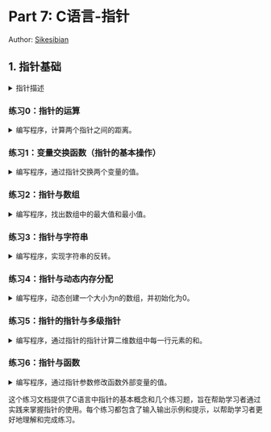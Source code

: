 # Part 7: C语言-指针

Author: [Sikesibian](https://github.com/sikesibian)

<!-- * TOC
{:toc} -->

## 1. 指针基础

<details>
<summary>指针描述</summary>
<br>
<div markdown="1">

指针是一种特殊的变量，它存储的不是普通的数据，而是内存地址。在C语言中，指针的格式如下：

```c
类型标识符 *变量名;
```

- **类型标识符**：指针指向的数据类型。
- **`*`**：表示这是一个指针。
- **变量名**：指针变量的名称。

</div>
</details>

### 练习0：指针的运算

<details>
<summary>编写程序，计算两个指针之间的距离。</summary>

</div>
</details>

### 练习1：变量交换函数（指针的基本操作）

<details>
<summary>编写程序，通过指针交换两个变量的值。</summary>
<br>
<div markdown="1">

输入数据范围：`任意整数`

输入输出示例：
```
输入：
5 10
输出：
10 5
```

**提示：**
1. 使用指针变量来实现两个变量值的交换。

</div>
</details>

### 练习2：指针与数组

<details>
<summary>编写程序，找出数组中的最大值和最小值。</summary>
<br>
<div markdown="1">

输入数据范围：`数组长度 <= 100`

输入输出示例：
```
输入：
5
1 2 3 4 5
输出：
Max: 5, Min: 1
```

**提示：**
1. 使用指针遍历数组，找出最大值和最小值。

</div>
</details>

### 练习3：指针与字符串

<details>
<summary>编写程序，实现字符串的反转。</summary>
<br>
<div markdown="1">

输入数据范围：`字符串长度 <= 100`

输入输出示例：
```
输入：
hello
输出：
olleh
```

**提示：**
1. 使用指针操作字符串，实现字符串的反转。

</div>
</details>

### 练习4：指针与动态内存分配

<details>
<summary>编写程序，动态创建一个大小为n的数组，并初始化为0。</summary>
<br>
<div markdown="1">

输入数据范围：`1 <= n <= 1000`

输入输出示例：
```
输入：
5
输出：
0 0 0 0 0
```

**提示：**
1. 使用`malloc`或`calloc`函数动态分配内存。
2. 使用指针操作动态分配的内存。

</div>
</details>

### 练习5：指针的指针与多级指针

<details>
<summary>编写程序，通过指针的指针计算二维数组中每一行元素的和。</summary>
<br>
<div markdown="1">

输入数据范围：`1 <= 行数, 列数 <= 10`

输入输出示例：
```
输入：
2 3
1 2 3
4 5 6
输出：
6 15
```

**提示：**
1. 使用指针的指针来遍历二维数组。
2. 计算每一行元素的和。

</div>
</details>

### 练习6：指针与函数

<details>
<summary>编写程序，通过指针参数修改函数外部变量的值。</summary>
<br>
<div markdown="1">

输入数据范围：`任意整数`

输入输出示例：
```
输入：
5
输出：
Function modified value: 10
```

**提示：**
1. 使用指针作为函数参数，实现对外部变量的修改。

</div>
</details>

这个练习文档提供了C语言中指针的基本概念和几个练习题，旨在帮助学习者通过实践来掌握指针的使用。每个练习都包含了输入输出示例和提示，以帮助学习者更好地理解和完成练习。
